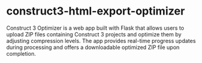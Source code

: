# construct3-html-export-optimizer
Construct 3 Optimizer is a web app built with Flask that allows users to upload ZIP files containing Construct 3 projects and optimize them by adjusting compression levels. The app provides real-time progress updates during processing and offers a downloadable optimized ZIP file upon completion.
